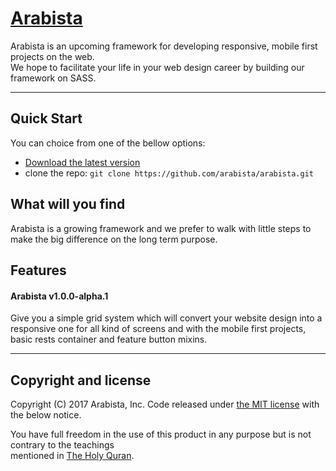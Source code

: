 # [Arabista](https://github.com/arabista/arabista)
Arabista is an upcoming framework for developing responsive, mobile first projects on the web.  
We hope to facilitate your life in your web design career by building our framework on SASS.


***


## Quick Start
You can choice from one of the bellow options:
+ [Download the latest version](https://github.com/arabista/arabista/archive/master.zip)
+ clone the repo: `git clone https://github.com/arabista/arabista.git`


## What will you find
Arabista is a growing framework and we prefer to walk with little steps to make the big difference on the long term purpose.


## Features
#### Arabista v1.0.0-alpha.1
Give you a simple grid system which will convert your website design into a responsive one for all kind of screens and with the mobile first projects, basic rests container and feature button mixins.
***
## Copyright and license
Copyright (C) 2017  Arabista, Inc. Code released under [the MIT license](https://github.com/arabista/arabista/blob/master/LICENSE) with the below notice.

You have full freedom in the use of this product in any purpose but is not contrary to the teachings  
mentioned in [The Holy Quran](http://quran.ksu.edu.sa/index.php?l=en#aya=1_1&m=hafs&qaree=husary&trans=en_sh).
